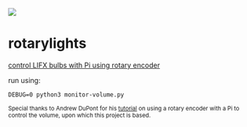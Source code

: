 <img src="https://img.shields.io/badge/Say%20Thanks-!-1EAEDB.svg">

# rotarylights
[control LIFX bulbs with Pi using rotary encoder](https://www.youtube.com/watch?v=NKMdHzhjUak)


run using:

`DEBUG=0 python3 monitor-volume.py`



<sup>Special thanks to Andrew DuPont for his [tutorial](https://andrewdupont.net/2017/04/28/nostalgia-tron-part-6-adding-a-volume-knob-to-the-raspberry-pi/) on using a rotary encoder with a Pi to control the volume, upon which this project is based.</sub>
